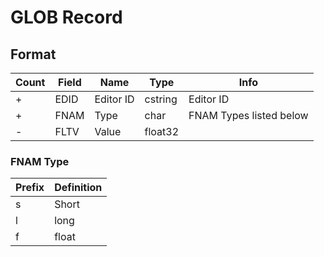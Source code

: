 GLOB Record
===========

## Format

Count | Field | Name | Type | Info
------|-------|------|------|-----
+ | EDID | Editor ID | cstring | Editor ID
+ | FNAM | Type | char | FNAM Types listed below
- | FLTV | Value | float32 | 

### FNAM Type

Prefix | Definition
------|-------
s | Short
l | long
f | float